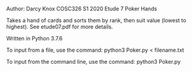 Author: Darcy Knox
COSC326 S1 2020
Etude 7
Poker Hands

Takes a hand of cards and sorts them by rank, then suit value (lowest to highest). See etude07.pdf for more details.

Written in Python 3.7.6

To input from a file, use the command:
python3 Poker.py < filename.txt

To input from the command line, use the command:
python3 Poker.py
